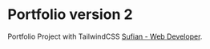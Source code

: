 # Portfolio version 2

Portfolio Project with TailwindCSS [Sufian - Web Developer](https://portfolio-vii.web.app/).
